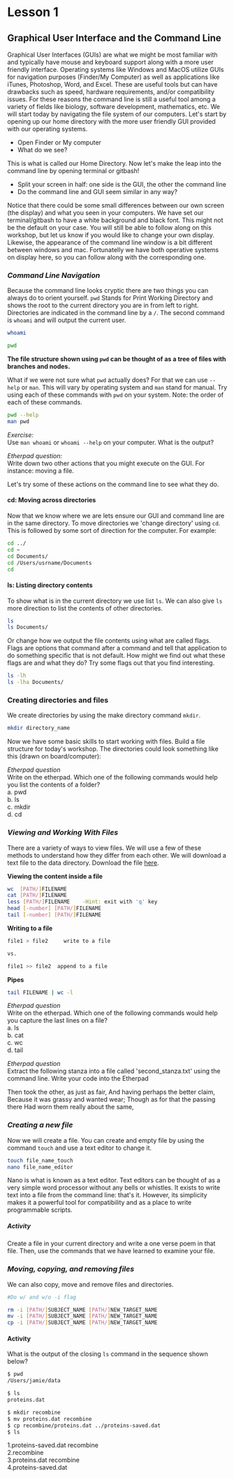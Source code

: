# Lesson 1

## Graphical User Interface and the Command Line

Graphical User Interfaces (GUIs) are what we might be most familiar with and typically have mouse and keyboard support along with a more user friendly interface. Operating systems like Windows and MacOS utilize GUIs for navigation purposes (Finder/My Computer) as well as applications like iTunes, Photoshop, Word, and Excel. These are useful tools but can have drawbacks such as speed, hardware requirements, and/or compatibility issues. For these reasons the command line is still a useful tool among a variety of fields like biology, software development, mathematics, etc. We will start today by navigating the file system of our computers. Let's start by opening up our home directory with the more user friendly GUI provided with our operating systems.

 * Open Finder or My computer
 * What do we see?

This is what is called our Home Directory. Now let's make the leap into the command line by opening terminal or gitbash!

 * Split your screen in half: one side is the GUI, the other the command line
 * Do the command line and GUI seem similar in any way?

Notice that there could be some small differences between our own screen (the display) and what you seen in your computers. We have set our terminal/gitbash to have a white background and black font. This might not be the default on your case. You will still be able to follow along on this workshop, but let us know if you would like to change your own display. Likewise, the appearance of the command line window is a bit different between windows and mac. Fortunatelly we have both operative systems on display here, so you can follow along with the corresponding one.

### *Command Line Navigation*

Because the command line looks cryptic there are two things you can always do to orient yourself. `pwd` Stands for Print Working Directory and shows the root to the current directory you are in from left to right. Directories are indicated in the command line by a `/`.  The second command is `whoami` and will output the current user. 

```bash
whoami
```
```bash
pwd
```


**The file structure shown using `pwd` can be thought of as a tree of files with branches and nodes.**

What if we were not sure what `pwd` actually does?  For that we can use `--help` or `man`.  This will vary by operating system and `man` stand for manual. Try using each of these commands with `pwd` on your system.  Note: the order of each of these commands.

```bash
pwd --help
man pwd
``` 

*Exercise:*<br>
Use `man whoami` or `whoami --help` on your computer. What is the output? 

*Etherpad question:*<br>
Write down two other actions that you might execute on the GUI. For instance: moving a file.

Let's try some of these actions on the command line to see what they do.

#### cd: Moving across directories
Now that we know where we are lets ensure our GUI and command line are in the same directory. To move directories we 'change directory' using `cd`. This is followed by some sort of direction for the computer. For example: 

```bash
cd ../
cd ~
cd Documents/
cd /Users/usrname/Documents
cd
```

#### ls: Listing directory contents
To show what is in the current directory we use list `ls`. We can also give `ls` more direction to list the contents of other directories. 

```bash
ls
ls Documents/
```
Or change how we output the file contents using what are called flags. Flags are options that command after a command and tell that application to do something specific that is not default. How might we find out what these flags are and what they do?  Try some flags out that you find interesting. 

```bash
ls -lh
ls -lha Documents/
```

### Creating directories and files 
We create directories by using the make directory command `mkdir`. 

```bash
mkdir directory_name
```
Now we have some basic skills to start working with files.  Build a file structure for today's workshop.  The directories could look something like this (drawn on board/computer):

*Etherpad question*<br>
Write on the etherpad. Which one of the following commands would help you list the contents of a folder?<br>
a. pwd<br>
b. ls<br>
c. mkdir<br>
d. cd<br>

### *Viewing and Working With Files*
There are a variety of ways to view files. We will use a few of these methods to understand how they differ from each other. We will download a text file to the data directory. Download the file [here](https://github.com/UA-Carpentries-Workshops/2018-02-10-Tucson/blob/master/shell_lessons/data/the_road_not_taken.txt). 

**Viewing the content inside a file**
```bash
wc 	[PATH/]FILENAME
cat [PATH/]FILENAME
less [PATH/]FILENAME    -Hint: exit with 'q' key
head [-number] [PATH/]FILENAME
tail [-number] [PATH/]FILENAME
```
**Writing to a file**
```bash
file1 > file2	  write to a file

vs.

file1 >> file2  append to a file
```
**Pipes**
```bash
tail FILENAME | wc -l
```
*Etherpad question*<br>
Write on the etherpad. Which one of the following commands would help you capture the last lines on a file?<br>
a. ls<br>
b. cat<br>
c. wc<br>
d. tail<br>

*Etherpad question*<br>
Extract the following stanza into a file called 'second_stanza.txt' using the command line. Write your code into the Etherpad

Then took the other, as just as fair,
And having perhaps the better claim,
Because it was grassy and wanted wear;
Though as for that the passing there
Had worn them really about the same,


### *Creating a new file*
Now we will create a file. You can create and empty file by using the command `touch` and use a text editor to change it. 

```bash
touch file_name_touch
nano file_name_editor
```
Nano is what is known as a text editor. Text editors can be thought of as a very simple word processor without any bells or whistles.  It exists to write text into a file from the command line: that's it.  However, its simplicity makes it a powerful tool for compatibility and as a place to write programmable scripts.

##### Activity
Create a file in your current directory and write a one verse poem in that file. Then, use the commands that we have learned to examine your file.

### *Moving, copying, and removing files*
We can also copy, move and remove files and directories.

```bash
#Do w/ and w/o -i flag

rm -i [PATH/]SUBJECT_NAME [PATH/]NEW_TARGET_NAME
mv -i [PATH/]SUBJECT_NAME [PATH/]NEW_TARGET_NAME
cp -i [PATH/]SUBJECT_NAME [PATH/]NEW_TARGET_NAME
```

#### Activity

What is the output of the closing `ls` command in the sequence shown below?

```bash
$ pwd
/Users/jamie/data

$ ls
proteins.dat

$ mkdir recombine
$ mv proteins.dat recombine
$ cp recombine/proteins.dat ../proteins-saved.dat
$ ls
```
1.proteins-saved.dat recombine<br>
2.recombine<br>
3.proteins.dat recombine<br>
4.proteins-saved.dat

